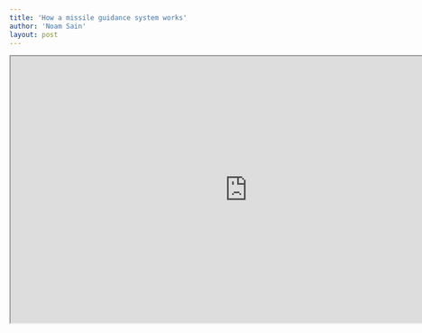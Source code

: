 ```yaml
---
title: 'How a missile guidance system works'
author: 'Noam Sain'
layout: post
---
```


<iframe height="473" src="https://www.youtube.com/embed/3Bby5pOVZJ0?feature=oembed" title="Missile Guidance System" width="840"></iframe>